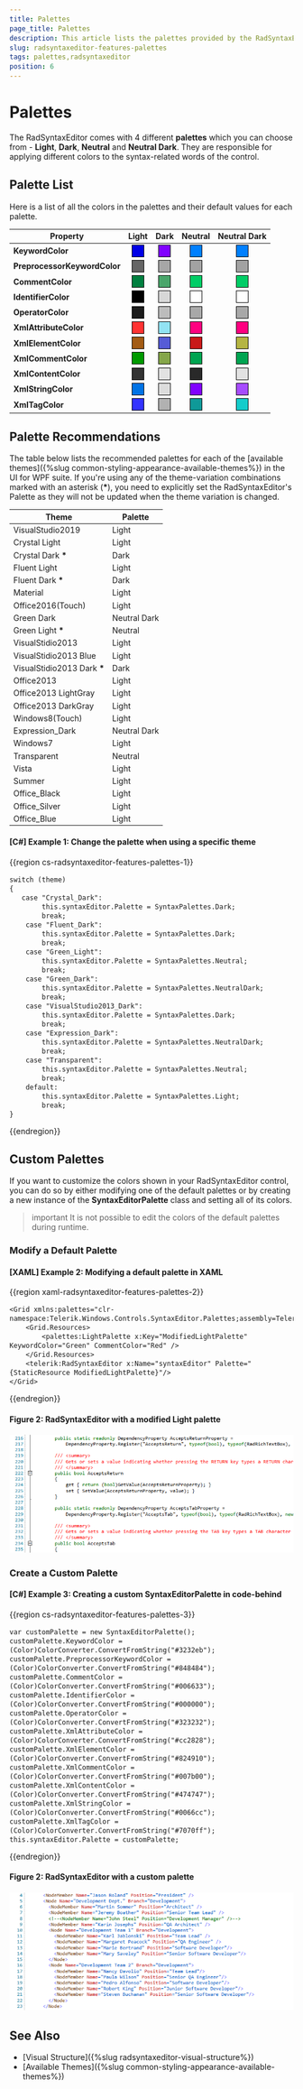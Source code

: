 ```yaml
---
title: Palettes
page_title: Palettes
description: This article lists the palettes provided by the RadSyntaxEditor control.
slug: radsyntaxeditor-features-palettes
tags: palettes,radsyntaxeditor
position: 6
---
```


# Palettes

<style>
.palette-color {
	width:20px;
	height:20px;
	margin: auto;
	border: 1px solid black;
}

/* KeywordColor */
.keywordColor-light{
	background: #0000E6;
}
.keywordColor-dark{
	background: #8000FF;
}
.keywordColor-neutral{
	background: #0080FF;
}
.keywordColor-neutral-dark{
	background: #0080FF;
}
/* PreprocessorKeywordColor */
.preprocessorKeywordColor-light{
	background: #666666;
}
.preprocessorKeywordColor-dark{
	background: #A6A6A6;
}
.preprocessorKeywordColor-neutral{
	background: #A2A2A2;
}
.preprocessorKeywordColor-neutral-dark{
	background: #A2A2A2;
}
/* CommentColor */
.commentColor-light{
	background: #008040;
}
.commentColor-dark{
	background: #4AA66B;
}
.commentColor-neutral{
	background: #00CD66;
}
.commentColor-neutral-dark{
	background: #00CD66;
}
/* IdentifierColor */
.identifierColor-light{
	background: #000000;
}
.identifierColor-dark{
	background: #D7D7D7;
}
.identifierColor-neutral{
	background: #FFFFFF;
}
.identifierColor-neutral-dark{
	background: #FFFFFF;
}
/* OperatorColor */
.operatorColor-light{
	background: #1C1C1C;
}
.operatorColor-dark{
	background: #BCBCBC;
}
.operatorColor-neutral{
	background: #A8A8A8;
}
.operatorColor-neutral-dark{
	background: #A8A8A8;
}
/* XmlAttributeColor */
.xmlAttributeColor-light{
	background: #FF3333;
}
.xmlAttributeColor-dark{
	background: #92E3F4;
}
.xmlAttributeColor-neutral{
	background: #FF0080;
}
.xmlAttributeColor-neutral-dark{
	background: #FF0080;
}
/* XmlElementColor */
.xmlElementColor-light{
	background: #A35C15;
}
.xmlElementColor-dark{
	background: #565CD6;
}
.xmlElementColor-neutral{
	background: #C91919;
}
.xmlElementColor-neutral-dark{
	background: #B5B543;
}
/* XmlCommentColor */
.xmlCommentColor-light{
	background: #009A00;
}
.xmlCommentColor-dark{
	background: #85A64A;
}
.xmlCommentColor-neutral{
	background: #00A451;
}
.xmlCommentColor-neutral-dark{
	background: #00A451;
}
/* XmlContentColor */
.xmlContentColor-light{
	background: #333333;
}
.xmlContentColor-dark{
	background: #E2E2E2;
}
.xmlContentColor-neutral{
	background: #292929;
}
.xmlContentColor-neutral-dark{
	background: #E2E2E2;
}
/* XmlStringColor */
.xmlStringColor-light{
	background: #0073E5;
}
.xmlStringColor-dark{
	background: #DCDCDC;
}
.xmlStringColor-neutral{
	background: #8000FF;
}
.xmlStringColor-neutral-dark{
	background: #A64CFF;
}
/* XmlTagColor */
.xmlTagColor-light{
	background: #3333FF;
}
.xmlTagColor-dark{
	background: #B1B1B1;
}
.xmlTagColor-neutral{
	background: #0F9998;
}
.xmlTagColor-neutral-dark{
	background: #14CCCB;
}

article table
{
    table-layout: auto;
}
</style>

The RadSyntaxEditor comes with 4 different **palettes** which you can choose from - **Light**, **Dark**, **Neutral** and **Neutral Dark**. They are responsible for applying different colors to the syntax-related words of the control.

## Palette List

Here is a list of all the colors in the palettes and their default values for each palette.

|Property|Light|Dark|Neutral|Neutral Dark|
|---|:---:|:---:|:---:|:---:|
|**KeywordColor**|<div class="palette-color keywordColor-light" color:></div>|<div class="palette-color keywordColor-dark" color:></div>|<div class="palette-color keywordColor-neutral" color:></div>|<div class="palette-color keywordColor-neutral-dark" color:></div>|
|**PreprocessorKeywordColor**|<div class="palette-color preprocessorKeywordColor-light" color:></div>|<div class="palette-color preprocessorKeywordColor-dark" color:></div>|<div class="palette-color preprocessorKeywordColor-neutral" color:></div>|<div class="palette-color preprocessorKeywordColor-neutral-dark" color:></div>|
|**CommentColor**|<div class="palette-color commentColor-light" color:></div>|<div class="palette-color commentColor-dark" color:></div>|<div class="palette-color commentColor-neutral" color:></div>|<div class="palette-color commentColor-neutral-dark" color:></div>|
|**IdentifierColor**|<div class="palette-color identifierColor-light" color:></div>|<div class="palette-color identifierColor-dark" color:></div>|<div class="palette-color identifierColor-neutral" color:></div>|<div class="palette-color identifierColor-neutral-dark" color:></div>|
|**OperatorColor**|<div class="palette-color operatorColor-light" color:></div>|<div class="palette-color operatorColor-dark" color:></div>|<div class="palette-color operatorColor-neutral" color:></div>|<div class="palette-color operatorColor-neutral-dark" color:></div>|
|**XmlAttributeColor**|<div class="palette-color xmlAttributeColor-light" color:></div>|<div class="palette-color xmlAttributeColor-dark" color:></div>|<div class="palette-color xmlAttributeColor-neutral" color:></div>|<div class="palette-color xmlAttributeColor-neutral-dark" color:></div>|
|**XmlElementColor**|<div class="palette-color xmlElementColor-light" color:></div>|<div class="palette-color xmlElementColor-dark" color:></div>|<div class="palette-color xmlElementColor-neutral" color:></div>|<div class="palette-color xmlElementColor-neutral-dark" color:></div>|
|**XmlCommentColor**|<div class="palette-color xmlCommentColor-light" color:></div>|<div class="palette-color xmlCommentColor-dark" color:></div>|<div class="palette-color xmlCommentColor-neutral" color:></div>|<div class="palette-color xmlCommentColor-neutral-dark" color:></div>|
|**XmlContentColor**|<div class="palette-color xmlContentColor-light" color:></div>|<div class="palette-color xmlContentColor-dark" color:></div>|<div class="palette-color xmlContentColor-neutral" color:></div>|<div class="palette-color xmlContentColor-neutral-dark" color:></div>|
|**XmlStringColor**|<div class="palette-color xmlStringColor-light" color:></div>|<div class="palette-color xmlStringColor-dark" color:></div>|<div class="palette-color xmlStringColor-neutral" color:></div>|<div class="palette-color xmlStringColor-neutral-dark" color:></div>|
|**XmlTagColor**|<div class="palette-color xmlTagColor-light" color:></div>|<div class="palette-color xmlTagColor-dark" color:></div>|<div class="palette-color xmlTagColor-neutral" color:></div>|<div class="palette-color xmlTagColor-neutral-dark" color:></div>|

## Palette Recommendations

The table below lists the recommended palettes for each of the [available themes]({%slug common-styling-appearance-available-themes%}) in the UI for WPF suite. If you're using any of the theme-variation combinations marked with an asterisk (__*__), you need to explicitly set the RadSyntaxEditor's Palette as they will not be updated when the theme variation is changed.

|Theme|Palette|
|---|---|
|VisualStudio2019|Light|
|Crystal Light|Light|
|Crystal Dark __*__|Dark|
|Fluent Light|Light|
|Fluent Dark __*__|Dark|
|Material|Light|
|Office2016(Touch)|Light|
|Green Dark|Neutral Dark|
|Green Light __*__|Neutral|
|VisualStidio2013|Light|
|VisualStidio2013 Blue|Light|
|VisualStidio2013 Dark __*__|Dark|
|Office2013|Light|
|Office2013 LightGray|Light|
|Office2013 DarkGray|Light|
|Windows8(Touch)|Light|
|Expression_Dark|Neutral Dark|
|Windows7|Light|
|Transparent|Neutral|
|Vista|Light|
|Summer|Light|
|Office_Black|Light|
|Office_Silver|Light|
|Office_Blue|Light|

#### __[C#] Example 1: Change the palette when using a specific theme__
{{region cs-radsyntaxeditor-features-palettes-1}}
    
    switch (theme)
    {
       case "Crystal_Dark":
			this.syntaxEditor.Palette = SyntaxPalettes.Dark;
			break;
		case "Fluent_Dark":
			this.syntaxEditor.Palette = SyntaxPalettes.Dark;
			break;
		case "Green_Light":
			this.syntaxEditor.Palette = SyntaxPalettes.Neutral;
			break;
		case "Green_Dark":
			this.syntaxEditor.Palette = SyntaxPalettes.NeutralDark;
			break;
		case "VisualStudio2013_Dark":
			this.syntaxEditor.Palette = SyntaxPalettes.Dark;
			break;
		case "Expression_Dark":
			this.syntaxEditor.Palette = SyntaxPalettes.NeutralDark;
			break;
		case "Transparent":
			this.syntaxEditor.Palette = SyntaxPalettes.Neutral;
			break;
		default:
			this.syntaxEditor.Palette = SyntaxPalettes.Light;
			break;
    }
{{endregion}}

## Custom Palettes

If you want to customize the colors shown in your RadSyntaxEditor control, you can do so by either modifying one of the default palettes or by creating a new instance of the **SyntaxEditorPalette** class and setting all of its colors.

>important It is not possible to edit the colors of the default palettes during runtime.

### Modify a Default Palette

#### __[XAML] Example 2: Modifying a default palette in XAML__
{{region xaml-radsyntaxeditor-features-palettes-2}}
    
    <Grid xmlns:palettes="clr-namespace:Telerik.Windows.Controls.SyntaxEditor.Palettes;assembly=Telerik.Windows.Controls.SyntaxEditor">
        <Grid.Resources>
            <palettes:LightPalette x:Key="ModifiedLightPalette" KeywordColor="Green" CommentColor="Red" />
        </Grid.Resources>
        <telerik:RadSyntaxEditor x:Name="syntaxEditor" Palette="{StaticResource ModifiedLightPalette}"/>
    </Grid>
{{endregion}}

#### Figure 2: RadSyntaxEditor with a modified Light palette
![RadSyntaxEditor with a modified Light palette](images/syntaxeditor-modified-palette.png)

### Create a Custom Palette

#### __[C#] Example 3: Creating a custom SyntaxEditorPalette in code-behind__
{{region cs-radsyntaxeditor-features-palettes-3}}
    
    var customPalette = new SyntaxEditorPalette();
    customPalette.KeywordColor = (Color)ColorConverter.ConvertFromString("#3232eb");
    customPalette.PreprocessorKeywordColor = (Color)ColorConverter.ConvertFromString("#848484");
    customPalette.CommentColor = (Color)ColorConverter.ConvertFromString("#006633");
    customPalette.IdentifierColor = (Color)ColorConverter.ConvertFromString("#000000");
    customPalette.OperatorColor = (Color)ColorConverter.ConvertFromString("#323232");
    customPalette.XmlAttributeColor = (Color)ColorConverter.ConvertFromString("#cc2828");
    customPalette.XmlElementColor = (Color)ColorConverter.ConvertFromString("#824910");
    customPalette.XmlCommentColor = (Color)ColorConverter.ConvertFromString("#007b00");
    customPalette.XmlContentColor = (Color)ColorConverter.ConvertFromString("#474747");
    customPalette.XmlStringColor = (Color)ColorConverter.ConvertFromString("#0066cc");
    customPalette.XmlTagColor = (Color)ColorConverter.ConvertFromString("#7070ff");
    this.syntaxEditor.Palette = customPalette;
{{endregion}}

#### Figure 2: RadSyntaxEditor with a custom palette
![RadSyntaxEditor with a custom palette](images/syntaxeditor-custom-palette.png)

## See Also

* [Visual Structure]({%slug radsyntaxeditor-visual-structure%})
* [Available Themes]({%slug common-styling-appearance-available-themes%})